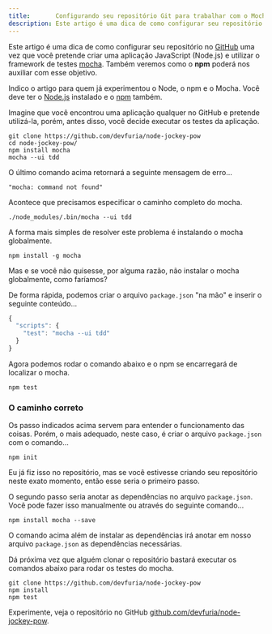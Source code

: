 ```yaml
---
title:       Configurando seu repositório Git para trabalhar com o Mocha
description: Este artigo é uma dica de como configurar seu repositório no GitHub ao utilizar o framework de testes mocha (JavaScript - Node.js)
---
```


Este artigo é uma dica de como configurar seu repositório no [GitHub](/git/) uma vez que você pretende criar uma aplicação
JavaScript (Node.js) e utilizar o framework de testes [mocha](http://mochajs.org/ "link-externo"). Também 
veremos como o __npm__ poderá nos auxiliar com esse objetivo.

Indico o artigo para quem já experimentou o Node, o npm e o Mocha. Você deve ter o [Node.js](/linux/cookbook/nodejs/) 
instalado e o [npm](/linux/cookbook/npm/) também.

Imagine que você encontrou uma aplicação qualquer no GitHub e pretende utilizá-la, porém, antes disso, você decide 
executar os testes da aplicação.

    git clone https://github.com/devfuria/node-jockey-pow
    cd node-jockey-pow/
    npm install mocha
    mocha --ui tdd

O último comando acima retornará a seguinte mensagem de erro...

    "mocha: command not found"

Acontece que precisamos especificar o caminho completo do mocha.

    ./node_modules/.bin/mocha --ui tdd

A forma mais simples de resolver este problema é instalando o mocha globalmente.

    npm install -g mocha

Mas e se você não quisesse, por alguma razão, não instalar o mocha globalmente, como faríamos?

De forma rápida, podemos criar o arquivo `package.json` "na mão" e inserir o seguinte conteúdo...

```javascript
{
  "scripts": {
    "test": "mocha --ui tdd"
  } 
}
```

Agora podemos rodar o comando abaixo e o npm se encarregará de localizar o mocha.

    npm test



### O caminho correto

Os passo indicados acima servem para entender o funcionamento das coisas. Porém, o mais adequado, neste caso, é criar o 
arquivo `package.json` com o comando...

    npm init

Eu já fiz isso no repositório, mas se você estivesse criando seu repositório neste exato momento, então esse seria o 
primeiro passo.

O segundo passo seria anotar as dependências no arquivo `package.json`. Você pode fazer isso manualmente ou através
do seguinte comando...

    npm install mocha --save

O comando acima além de instalar as dependências irá anotar em nosso arquivo `package.json` as dependências necessárias.

Dá próxima vez que alguém clonar o repositório bastará executar os comandos abaixo para rodar os testes do mocha.

    git clone https://github.com/devfuria/node-jockey-pow
    npm install
    npm test

Experimente, veja o repositório no GitHub [github.com/devfuria/node-jockey-pow](https://github.com/devfuria/node-jockey-pow "link-externo").